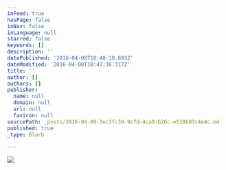 ```yaml
---
inFeed: true
hasPage: false
inNav: false
inLanguage: null
starred: false
keywords: []
description: ''
datePublished: '2016-04-08T18:48:10.893Z'
dateModified: '2016-04-08T18:47:36.317Z'
title: ''
author: []
authors: []
publisher:
  name: null
  domain: null
  url: null
  favicon: null
sourcePath: _posts/2016-04-08-3ec3fc39-9c7d-4ca9-b26c-e510b03c4e4c.md
published: true
_type: Blurb

---
```

![](https://the-grid-user-content.s3-us-west-2.amazonaws.com/f8ac5b12-f6a4-46bc-9051-3f14ce372fe9.jpg)